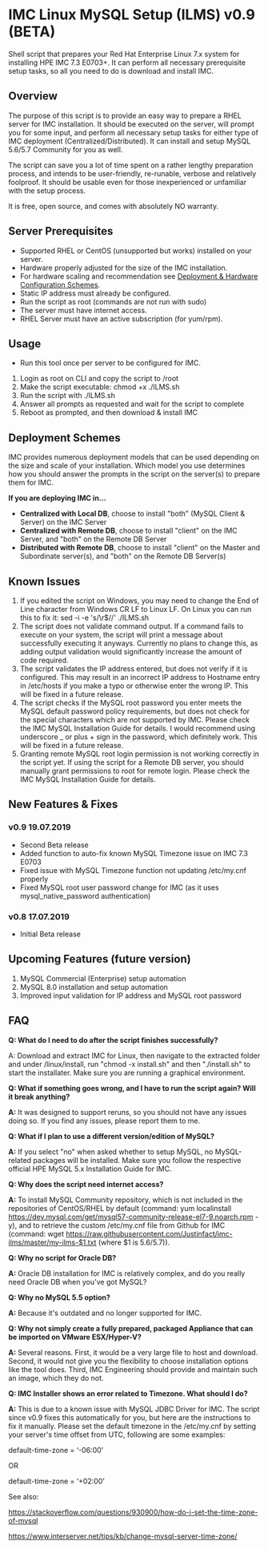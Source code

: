 # IMC Linux MySQL Setup (ILMS) v0.9 (BETA)
Shell script that prepares your Red Hat Enterprise Linux 7.x system for installing HPE IMC 7.3 E0703+. It can perform all necessary prerequisite setup tasks, so all you need to do is download and install IMC.

## Overview
The purpose of this script is to provide an easy way to prepare a RHEL server for IMC installation. It should be executed on the server, will prompt you for some input, and perform all necessary setup tasks for either type of IMC deployment (Centralized/Distributed). It can install and setup MySQL 5.6/5.7 Community for you as well.

The script can save you a lot of time spent on a rather lengthy preparation process, and intends to be user-friendly, re-runable, verbose and relatively foolproof. It should be usable even for those inexperienced or unfamiliar with the setup process.

It is free, open source, and comes with absolutely NO warranty.

## Server Prerequisites
  * Supported RHEL or CentOS (unsupported but works) installed on your server.
  * Hardware properly adjusted for the size of the IMC installation.
  * For hardware scaling and recommendation see [Deployment & Hardware Configuration Schemes](https://support.hpe.com/hpsc/doc/public/display?docLocale=en_US&docId=emr_na-a00075913en_us&withFrame).
  * Static IP address must already be configured.
  * Run the script as root (commands are not run with sudo)
  * The server must have internet access.
  * RHEL Server must have an active subscription (for yum/rpm).
  
## Usage
  * Run this tool once per server to be configured for IMC.
  1) Login as root on CLI and copy the script to /root
  2) Make the script executable: chmod +x ./ILMS.sh
  3) Run the script with ./ILMS.sh
  4) Answer all prompts as requested and wait for the script to complete
  5) Reboot as prompted, and then download & install IMC

## Deployment Schemes
IMC provides numerous deployment models that can be used depending on the size and scale of your installation. Which model you use determines how you should answer the prompts in the script on the server(s) to prepare them for IMC.

**If you are deploying IMC in...**
  * **Centralized with Local DB**, choose to install "both" (MySQL Client & Server) on the IMC Server
  * **Centralized with Remote DB**, choose to install "client" on the IMC Server, and "both" on the Remote DB Server
  * **Distributed with Remote DB**, choose to install "client" on the Master and Subordinate server(s), and "both" on the Remote DB Server(s)

## Known Issues

1) If you edited the script on Windows, you may need to change the End of Line character from Windows CR LF to Linux LF. On Linux you can run this to fix it: sed -i -e 's/\r$//' ./ILMS.sh
2) The script does not validate command output. If a command fails to execute on your system, the script will print a message about successfully executing it anyways. Currently no plans to change this, as adding output validation would significantly increase the amount of code required.
3) The script validates the IP address entered, but does not verify if it is configured. This may result in an incorrect IP address to Hostname entry in /etc/hosts if you make a typo or otherwise enter the wrong IP. This will be fixed in a future release.
4) The script checks if the MySQL root password you enter meets the MySQL default password policy requirements, but does not check for the special characters which are not supported by IMC. Please check the IMC MySQL Installation Guide for details. I would recommend using underscore _ or plus + sign in the password, which definitely work. This will be fixed in a future release.
5) Granting remote MySQL root login permission is not working correctly in the script yet. If using the script for a Remote DB server, you should manually grant permissions to root for remote login. Please check the IMC MySQL Installation Guide for details.

## New Features & Fixes

### v0.9 19.07.2019
* Second Beta release
* Added function to auto-fix known MySQL Timezone issue on IMC 7.3 E0703
* Fixed issue with MySQL Timezone function not updating /etc/my.cnf properly
* Fixed MySQL root user password change for IMC (as it uses mysql_native_password authentication)

### v0.8 17.07.2019
* Initial Beta release

## Upcoming Features (future version)

1) MySQL Commercial (Enterprise) setup automation
2) MySQL 8.0 installation and setup automation
3) Improved input validation for IP address and MySQL root password

## FAQ
  **Q: What do I need to do after the script finishes successfully?**
  
  A: Download and extract IMC for Linux, then navigate to the extracted folder and under /linux/install, run "chmod -x install.sh" and then "./install.sh" to start the installater. Make sure you are running a graphical environment.
    
  **Q: What if something goes wrong, and I have to run the script again? Will it break anything?**
  
  **A:** It was designed to support reruns, so you should not have any issues doing so. If you find any issues, please report them to me.
  
  **Q: What if I plan to use a different version/edition of MySQL?**
  
  **A:** If you select "no" when asked whether to setup MySQL, no MySQL-related packages will be installed. Make sure you follow the respective official HPE MySQL 5.x Installation Guide for IMC.

  **Q: Why does the script need internet access?**
  
  **A:** To install MySQL Community repository, which is not included in the repositories of CentOS/RHEL by default (command: yum localinstall https://dev.mysql.com/get/mysql57-community-release-el7-9.noarch.rpm -y), and to retrieve the custom /etc/my.cnf file from Github for IMC (command: wget https://raw.githubusercontent.com/Justinfact/imc-ilms/master/my-ilms-$1.txt (where $1 is 5.6/5.7)).

  **Q: Why no script for Oracle DB?**
  
  **A:** Oracle DB installation for IMC is relatively complex, and do you really need Oracle DB when you've got MySQL?
 
  **Q: Why no MySQL 5.5 option?**
  
  **A:** Because it's outdated and no longer supported for IMC.
  
  **Q: Why not simply create a fully prepared, packaged Appliance that can be imported on VMware ESX/Hyper-V?**
  
  **A:** Several reasons. First, it would be a very large file to host and download. Second, it would not give you the flexibility to choose installation options like the tool does. Third, IMC Engineering should provide and maintain such an image, which they do not.
  
  **Q: IMC Installer shows an error related to Timezone. What should I do?**
  
  **A:** This is due to a known issue with MySQL JDBC Driver for IMC. The script since v0.9 fixes this automatically for you, but here are the instructions to fix it manually. Please set the default timezone in the /etc/my.cnf by setting your server's time offset from UTC, following are some examples:
  
default-time-zone = ‘-06:00’

OR

default-time-zone = ‘+02:00’

See also:

https://stackoverflow.com/questions/930900/how-do-i-set-the-time-zone-of-mysql

https://www.interserver.net/tips/kb/change-mysql-server-time-zone/
